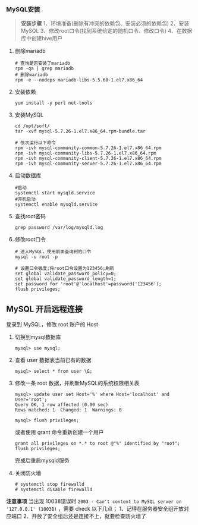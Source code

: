 ### MySQL安装

> **安装步骤**
> 1、环境准备(删除有冲突的依赖包、安装必须的依赖包)
> 2、安装MySQL
> 3、修改root口令(找到系统给定的随机口令、修改口令)
> 4、在数据库中创建hive用户

1. 删除mariadb

   ```shell
   # 查询是否安装了mariadb
   rpm -qa | grep mariadb
   # 删除mariadb
   rpm -e --nodeps mariadb-libs-5.5.68-1.el7.x86_64
   ```

2. 安装依赖

   ```
   yum install -y perl net-tools
   ```

3. 安装MySQL

   ```shell
   cd /opt/soft/
   tar -xvf mysql-5.7.26-1.el7.x86_64.rpm-bundle.tar
   
   # 依次运行以下命令
   rpm -ivh mysql-community-common-5.7.26-1.el7.x86_64.rpm
   rpm -ivh mysql-community-libs-5.7.26-1.el7.x86_64.rpm
   rpm -ivh mysql-community-client-5.7.26-1.el7.x86_64.rpm
   rpm -ivh mysql-community-server-5.7.26-1.el7.x86_64.rpm
   ```

4. 启动数据库

   ```shell
   #启动
   systemctl start mysqld.service
   #开机启动
   systemctl enable mysqld.service
   ```

5. 查找root密码

   ```shell
   grep password /var/log/mysqld.log
   ```

6. 修改root口令

   ```
   # 进入MySQL，使用前面查询到的口令
   mysql -u root -p
   
   # 设置口令强度;将root口令设置为123456;刷新
   set global validate_password_policy=0;
   set global validate_password_length=1;
   set password for 'root'@'localhost'=password('123456');
   flush privileges;
   ```


## MySQL 开启远程连接

登录到 MySQL，修改 root 账户的 Host

1. 切换到mysql数据库

   ```
   mysql> use mysql;
   ```

2. 查看 user 数据表当前已有的数据

   ```
   mysql> select * from user \G;
   ```

3. 修改一条 root 数据，并刷新MySQL的系统权限相关表

   ```
   mysql> update user set Host='%' where Host='localhost' and User='root';
   Query OK, 1 row affected (0.00 sec)
   Rows matched: 1  Changed: 1  Warnings: 0
   
   mysql> flush privileges;
   ```

   或者使用 grant 命令重新创建一个用户

   ```
   grant all privileges on *.* to root @"%" identified by "root";
   flush privileges;
   ```

   完成后重启mysqld服务

4. 关闭防火墙

   ```
   # systemctl stop firewalld
   # systemctl disable firewalld
   ```

**注意事项**
 当出现 10038错误时 `2003 - Can't content to MySQL server on '127.0.0.1' (10038)` ，需要 check 以下几点；
 1、记得在服务器安全组开放对应端口
 2、开放了安全组后还是连接不上，就要检查防火墙了